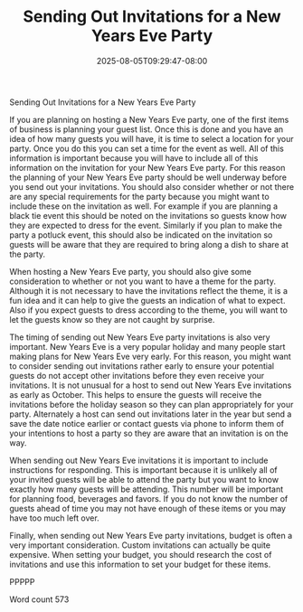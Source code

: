 ﻿---
title: "Sending Out Invitations for a New Years Eve Party"
date: 2025-08-05T09:29:47-08:00
description: "New Years Eve Party Planning Tips for Web Success"
featured_image: "/images/New Years Eve Party Planning.jpg"
tags: ["New Years Eve Party Planning"]
---

Sending Out Invitations for a New Years Eve Party

If you are planning on hosting a New Years Eve party, one of the first items of business is planning your guest list. Once this is done and you have an idea of how many guests you will have, it is time to select a location for your party. Once you do this you can set a time for the event as well. All of this information is important because you will have to include all of this information on the invitation for your New Years Eve party. For this reason the planning of your New Years Eve party should be well underway before you send out your invitations. You should also consider whether or not there are any special requirements for the party because you might want to include these on the invitation as well. For example if you are planning a black tie event this should be noted on the invitations so guests know how they are expected to dress for the event. Similarly if you plan to make the party a potluck event, this should also be indicated on the invitation so guests will be aware that they are required to bring along a dish to share at the party.

When hosting a New Years Eve party, you should also give some consideration to whether or not you want to have a theme for the party. Although it is not necessary to have the invitations reflect the theme, it is a fun idea and it can help to give the guests an indication of what to expect. Also if you expect guests to dress according to the theme, you will want to let the guests know so they are not caught by surprise.

The timing of sending out New Years Eve party invitations is also very important. New Years Eve is a very popular holiday and many people start making plans for New Years Eve very early. For this reason, you might want to consider sending out invitations rather early to ensure your potential guests do not accept other invitations before they even receive your invitations. It is not unusual for a host to send out New Years Eve invitations as early as October. This helps to ensure the guests will receive the invitations before the holiday season so they can plan appropriately for your party. Alternately a host can send out invitations later in the year but send a save the date notice earlier or contact guests via phone to inform them of your intentions to host a party so they are aware that an invitation is on the way. 

When sending out New Years Eve invitations it is important to include instructions for responding. This is important because it is unlikely all of your invited guests will be able to attend the party but you want to know exactly how many guests will be attending. This number will be important for planning food, beverages and favors. If you do not know the number of guests ahead of time you may not have enough of these items or you may have too much left over. 

Finally, when sending out New Years Eve party invitations, budget is often a very important consideration. Custom invitations can actually be quite expensive. When setting your budget, you should research the cost of invitations and use this information to set your budget for these items. 

PPPPP

Word count 573

